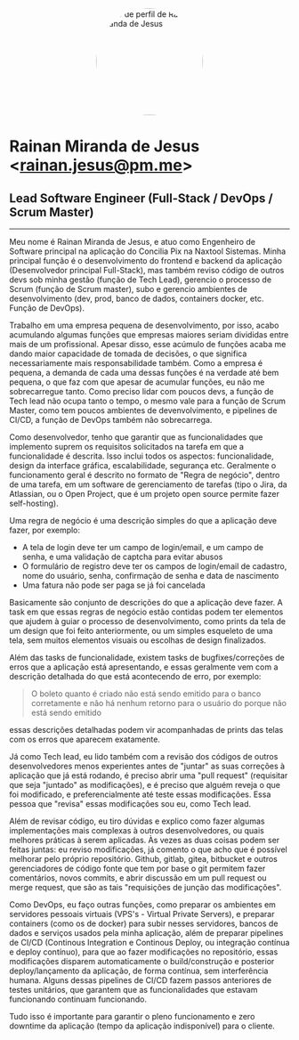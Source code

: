 <div style="display: flex; flex-direction: column; justify-content: center; align-items: center;"> 
  <img style="width: 12rem; height: 12rem; border-radius: 12rem" alt="Foto de perfil de Rainan Miranda de Jesus" src="https://avatars.githubusercontent.com/u/29068835?v=4"/>
</div>

# Rainan Miranda de Jesus &lt;rainan.jesus@pm.me&gt;
## Lead Software Engineer (Full-Stack / DevOps / Scrum Master)
---

Meu nome é Rainan Miranda de Jesus, e atuo como Engenheiro de Software principal na aplicação do Concilia Pix na Naxtool Sistemas. Minha principal função é o desenvolvimento do frontend e backend da aplicação (Desenvolvedor principal Full-Stack), mas também reviso código de outros devs sob minha gestão (função de Tech Lead), gerencio o processo de Scrum (função de Scrum master), subo e gerencio ambientes de desenvolvimento (dev, prod, banco de dados, containers docker, etc. Função de DevOps).

Trabalho em uma empresa pequena de desenvolvimento, por isso, acabo acumulando algumas funções que empresas maiores seriam divididas entre mais de um profissional. Apesar disso, esse acúmulo de funções acaba me dando maior capacidade de tomada de decisões, o que significa necessariamente mais responsabilidade também. Como a empresa é pequena, a demanda de cada uma dessas funções é na verdade até bem pequena, o que faz com que apesar de acumular funções, eu não me sobrecarregue tanto. Como preciso lidar com poucos devs, a função de Tech lead não ocupa tanto o tempo, o mesmo vale para a função de Scrum Master, como tem poucos ambientes de devenvolvimento, e pipelines de CI/CD, a função de DevOps também não sobrecarrega.

Como desenvolvedor, tenho que garantir que as funcionalidades que implemento suprem os requisitos solicitados na tarefa em que a funcionalidade é descrita. Isso inclui todos os aspectos: funcionalidade, design da interface gráfica, escalabilidade, segurança etc. Geralmente o funcionamento geral é descrito no formato de "Regra de negócio", dentro de uma tarefa, em um software de gerenciamento de tarefas (tipo o Jira, da Atlassian, ou o Open Project, que é um projeto open source permite fazer self-hosting).

Uma regra de negócio é uma descrição simples do que a aplicação deve fazer, por exemplo:

- A tela de login deve ter um campo de login/email, e um campo de senha, e uma validação de captcha para evitar abusos
- O formulário de registro deve ter os campos de login/email de cadastro, nome do usuário, senha, confirmação de senha e data de nascimento
- Uma fatura não pode ser paga se já foi cancelada

Basicamente são conjunto de descrições do que a aplicação deve fazer. A task em que essas regras de negócio estão contidas podem ter elementos que ajudem à guiar o processo de desenvolvimento, como prints da tela de um design que foi feito anteriormente, ou um simples esqueleto de uma tela, sem muitos elementos visuais ou escolhas de design finalizados.

Além das tasks de funcionalidade, existem tasks de bugfixes/correções de erros que a aplicação está apresentando, e essas geralmente vem com a descrição detalhada do que está acontecendo de erro, por exemplo:

> O boleto quanto é criado não está sendo emitido para o banco corretamente e não há nenhum retorno para o usuário do porque não está sendo emitido

essas descrições detalhadas podem vir acompanhadas de prints das telas com os erros que aparecem exatamente.

Já como Tech lead, eu lido também com a revisão dos códigos de outros desenvolvedores menos experientes antes de "juntar" as suas correções à aplicação que já está rodando, é preciso abrir uma "pull request" (requisitar que seja "juntado" as modificações), e é preciso que alguém reveja o que foi modificado, e preferencialmente até teste essas modificações. Essa pessoa que "revisa" essas modificações sou eu, como Tech lead.

Além de revisar código, eu tiro dúvidas e explico como fazer algumas implementações mais complexas à outros desenvolvedores, ou quais melhores práticas à serem aplicadas. Às vezes as duas coisas podem ser feitas juntas: eu reviso modificações, já comento o que acho que é possível melhorar pelo próprio repositório. Github, gitlab, gitea, bitbucket e outros gerenciadores de código fonte que tem por base o git permitem fazer comentários, novos commits, e abrir discussão em um pull request ou merge request, que são as tais "requisições de junção das modificações".

Como DevOps, eu faço outras funções, como preparar os ambientes em servidores pessoais virtuais (VPS's - Virtual Private Servers), e preparar containers (como os de docker) para subir nesses servidores, bancos de dados e serviços usados pela minha aplicação, além de preparar pipelines de CI/CD (Continous Integration e Continous Deploy, ou integração contínua e deploy contínuo), para que ao fazer modificações no repositório, essas modificações disparem automaticamente o build/construção e posterior deploy/lançamento da aplicação, de forma contínua, sem interferência humana. Alguns dessas pipelines de CI/CD fazem passos anteriores de testes unitários, que garantem que as funcionalidades que estavam funcionando continuam funcionando.

Tudo isso é importante para garantir o pleno funcionamento e zero downtime da aplicação (tempo da aplicação indisponível) para o cliente.
